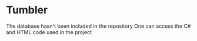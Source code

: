 # Tumbler
The database hasn't been included in the repository
One can access the C# and HTML code used in the project